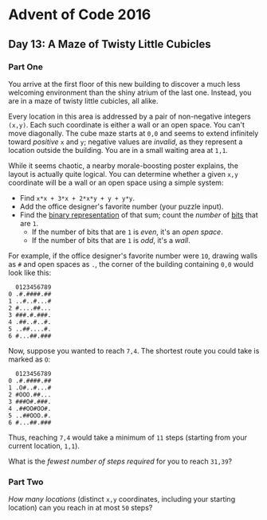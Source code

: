 # Advent of Code 2016

## Day 13: A Maze of Twisty Little Cubicles

### Part One

You arrive at the first floor of this new building to discover a much less
welcoming environment than the shiny atrium of the last one.  Instead, you are
in a maze of twisty little cubicles, all alike.

Every location in this area is addressed by a pair of non-negative integers
`(x,y)`.  Each such coordinate is either a wall or an open space.  You can't
move diagonally.  The cube maze starts at `0,0` and seems to extend infinitely
toward *positive* `x` and `y`; negative values are *invalid*, as they represent
a location outside the building.  You are in a small waiting area at `1,1`.

While it seems chaotic, a nearby morale-boosting poster explains, the layout is
actually quite logical.  You can determine whether a given `x,y` coordinate
will be a wall or an open space using a simple system:

- Find `x*x + 3*x + 2*x*y + y + y*y`.
- Add the office designer's favorite number (your puzzle input).
- Find the [binary representation][1] of that sum; count the *number* of
  [bits][2] that are `1`.
  - If the number of bits that are `1` is *even*, it's an *open space*.
  - If the number of bits that are `1` is *odd*, it's a *wall*.

[1]: https://en.wikipedia.org/wiki/Binary_number
[2]: https://en.wikipedia.org/wiki/Bit

For example, if the office designer's favorite number were `10`, drawing walls
as `#` and open spaces as `.`, the corner of the building containing `0,0`
would look like this:

```
  0123456789
0 .#.####.##
1 ..#..#...#
2 #....##...
3 ###.#.###.
4 .##..#..#.
5 ..##....#.
6 #...##.###
```

Now, suppose you wanted to reach `7,4`.  The shortest route you could take is
marked as `O`:

```
  0123456789
0 .#.####.##
1 .O#..#...#
2 #OOO.##...
3 ###O#.###.
4 .##OO#OO#.
5 ..##OOO.#.
6 #...##.###
```

Thus, reaching `7,4` would take a minimum of `11` steps (starting from your
current location, `1,1`).

What is the *fewest number of steps required* for you to reach `31,39`?

### Part Two

*How many locations* (distinct `x,y` coordinates, including your starting
location) can you reach in at most `50` steps?
